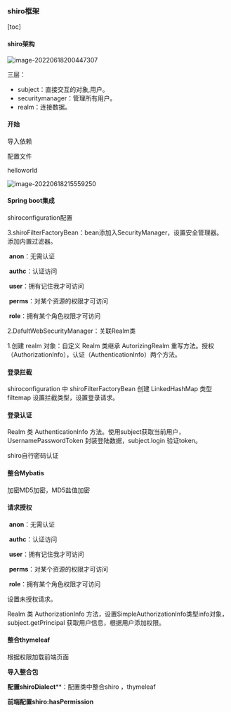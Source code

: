 ### shiro框架

[toc]



####  shiro架构

![image-20220618200447307](C:\Users\Xlibi\AppData\Roaming\Typora\typora-user-images\image-20220618200447307.png)

三层：

* subject：直接交互的对象,用户。
* securitymanager：管理所有用户。
* realm：连接数据。

#### 开始

导入依赖

配置文件

helloworld

![image-20220618215559250](C:\Users\Xlibi\AppData\Roaming\Typora\typora-user-images\image-20220618215559250.png)

#### Spring boot集成

shiroconfiguration配置

3.shiroFilterFactoryBean：bean添加入SecurityManager，设置安全管理器。添加内置过滤器。

​	**anon**：无需认证

​	**authc**：认证访问

​	**user**：拥有记住我才可访问

​	**perms**：对某个资源的权限才可访问

​	**role**：拥有某个角色权限才可访问

2.DafultWebSecurityManager：关联Realm类

1.创建 realm 对象：自定义 Realm 类继承 AutorizingRealm 重写方法。授权（AuthorizationInfo），认证（AuthenticationInfo）两个方法。

#### 登录拦截

shiroconfiguration 中 shiroFilterFactoryBean 创建 LinkedHashMap 类型 filtemap 设置拦截类型，设置登录请求。

#### 登录认证

  Realm 类 AuthenticationInfo 方法。使用subject获取当前用户，UsernamePasswordToken 封装登陆数据，subject.login 验证token。

shiro自行密码认证

#### 整合Mybatis

加密MD5加密，MD5盐值加密

#### 请求授权

​	**anon**：无需认证

​	**authc**：认证访问

​	**user**：拥有记住我才可访问

​	**perms**：对某个资源的权限才可访问

​	**role**：拥有某个角色权限才可访问

设置未授权请求。

Realm 类 AuthorizationInfo 方法，设置SimpleAuthorizationInfo类型info对象，subject.getPrincipal 获取用户信息，根据用户添加权限。

#### 整合thymeleaf

根据权限加载前端页面

 **导入整合包**

**配置shiroDialect****：配置类中整合shiro ，thymeleaf

**前端配置shiro:hasPermission**

